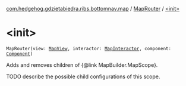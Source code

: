 [com.hedgehog.gdzietabiedra.ribs.bottomnav.map](../index.md) / [MapRouter](index.md) / [&lt;init&gt;](./-init-.md)

# &lt;init&gt;

`MapRouter(view: `[`MapView`](../-map-view/index.md)`, interactor: `[`MapInteractor`](../-map-interactor/index.md)`, component: `[`Component`](../-map-builder/-component/index.md)`)`

Adds and removes children of {@link MapBuilder.MapScope}.

TODO describe the possible child configurations of this scope.


